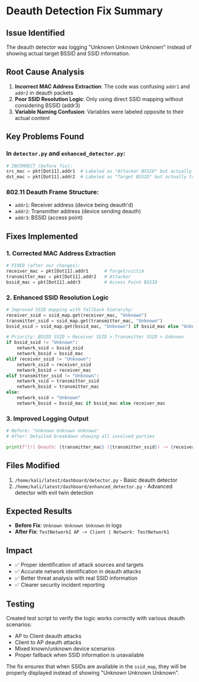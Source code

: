 # Deauth Detection Fix Summary

## Issue Identified
The deauth detector was logging "Unknown Unknown Unknown" instead of showing actual target BSSID and SSID information.

## Root Cause Analysis
1. **Incorrect MAC Address Extraction**: The code was confusing `addr1` and `addr2` in deauth packets
2. **Poor SSID Resolution Logic**: Only using direct SSID mapping without considering BSSID (addr3)
3. **Variable Naming Confusion**: Variables were labeled opposite to their actual content

## Key Problems Found

### In `detector.py` and `enhanced_detector.py`:
```python
# INCORRECT (before fix):
src_mac = pkt[Dot11].addr1  # Labeled as "Attacker BSSID" but actually receiver  
dst_mac = pkt[Dot11].addr2  # Labeled as "Target BSSID" but actually transmitter
```

### 802.11 Deauth Frame Structure:
- `addr1`: Receiver address (device being deauth'd)
- `addr2`: Transmitter address (device sending deauth) 
- `addr3`: BSSID (access point)

## Fixes Implemented

### 1. Corrected MAC Address Extraction
```python
# FIXED (after our changes):
receiver_mac = pkt[Dot11].addr1      # Target/victim
transmitter_mac = pkt[Dot11].addr2   # Attacker  
bssid_mac = pkt[Dot11].addr3         # Access Point BSSID
```

### 2. Enhanced SSID Resolution Logic
```python
# Improved SSID mapping with fallback hierarchy:
receiver_ssid = ssid_map.get(receiver_mac, "Unknown")
transmitter_ssid = ssid_map.get(transmitter_mac, "Unknown")
bssid_ssid = ssid_map.get(bssid_mac, "Unknown") if bssid_mac else "Unknown"

# Priority: BSSID SSID > Receiver SSID > Transmitter SSID > Unknown
if bssid_ssid != "Unknown":
    network_ssid = bssid_ssid
    network_bssid = bssid_mac
elif receiver_ssid != "Unknown":
    network_ssid = receiver_ssid  
    network_bssid = receiver_mac
elif transmitter_ssid != "Unknown":
    network_ssid = transmitter_ssid
    network_bssid = transmitter_mac
else:
    network_ssid = "Unknown"
    network_bssid = bssid_mac if bssid_mac else receiver_mac
```

### 3. Improved Logging Output
```python
# Before: "Unknown Unknown Unknown"
# After: Detailed breakdown showing all involved parties

print(f"[!] Deauth: {transmitter_mac} ({transmitter_ssid}) -> {receiver_mac} ({receiver_ssid}) | Network: {network_bssid} ({network_ssid})")
```

## Files Modified
1. `/home/kali/latest/dashboard/detector.py` - Basic deauth detector
2. `/home/kali/latest/dashboard/enhanced_detector.py` - Advanced detector with evil twin detection

## Expected Results
- **Before Fix**: `Unknown Unknown Unknown` in logs
- **After Fix**: `TestNetwork1 AP -> Client | Network: TestNetwork1` 

## Impact
- ✅ Proper identification of attack sources and targets
- ✅ Accurate network identification in deauth attacks  
- ✅ Better threat analysis with real SSID information
- ✅ Clearer security incident reporting

## Testing
Created test script to verify the logic works correctly with various deauth scenarios:
- AP to Client deauth attacks
- Client to AP deauth attacks  
- Mixed known/unknown device scenarios
- Proper fallback when SSID information is unavailable

The fix ensures that when SSIDs are available in the `ssid_map`, they will be properly displayed instead of showing "Unknown Unknown Unknown".
